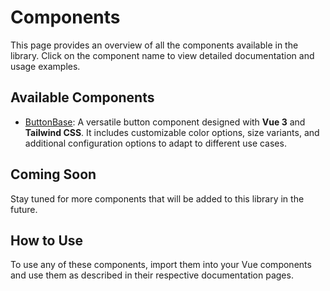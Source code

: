 # Components

This page provides an overview of all the components available in the library. Click on the component name to view detailed documentation and usage examples.

## Available Components

- [ButtonBase](/components/button-base): A versatile button component designed with **Vue 3** and **Tailwind CSS**. It includes customizable color options, size variants, and additional configuration options to adapt to different use cases.

## Coming Soon

Stay tuned for more components that will be added to this library in the future.

## How to Use

To use any of these components, import them into your Vue components and use them as described in their respective documentation pages.
